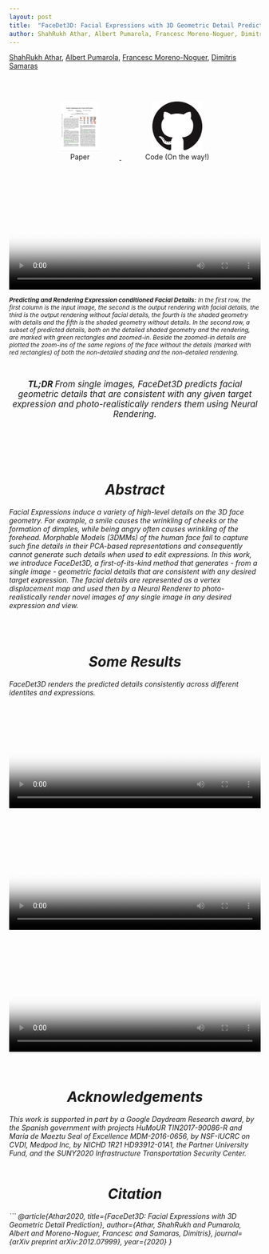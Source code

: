 ```yaml
---
layout: post
title:  "FaceDet3D: Facial Expressions with 3D Geometric Detail Prediction"
author: ShahRukh Athar, Albert Pumarola, Francesc Moreno-Noguer, Dimitris Samaras
---
```


<head>
  <title>FaceDet3D: Facial Expressions with 3D Geometric Detail Prediction</title>
</head>

<p>
<a href="http://shahrukhathar.github.io/about/" target="_blank">ShahRukh Athar</a>,
<a href="https://www.albertpumarola.com/#page" target="_blank">Albert Pumarola</a>, 
<a href="http://www.iri.upc.edu/people/fmoreno/" target="_blank">Francesc Moreno-Noguer</a>,
<a href="https://www3.cs.stonybrook.edu/~samaras/" target="_blank">Dimitris Samaras</a>
</p>
<br>
<br>
<div align="center">
  <a href="https://arxiv.org/abs/2012.07999">
    <figure style="display:inline-block;">
      <img height="100" width="78" src="/images/FaceDet3D/paper-thumb.png">
      <figcaption>Paper</figcaption>
  </figure>
  </a>
  &nbsp;
  <a href="http://shahrukhathar.github.io/2020/12/14/FaceDet3D.html">
    <figure style="display:inline-block;">
      <img height="100" width="100" src="/images/github.png">
      <figcaption>Code (On the way!)</figcaption>
    </figure>
  </a>
</div>
<br>
<br>
<div class="embed-container" style="position:relative;padding-bottom:41.56%;">
  <video  style="width:100%;height:100%;position:absolute;left:0px;top:0px;" src="/videos/FaceDet3D/007_anger.mp4" poster="/videos/FaceDet3D/007_anger_thumb.png" controls>
  This is fallback content to display for user agents that do not support the video tag.
</video>
</div>
<p style="font-size:12px"><i><b>Predicting and Rendering Expression conditioned Facial Details:</b>  In the first row, the first column is the input image, the second is the output rendering with facial details, the third is the output rendering without facial details,  the fourth is the shaded geometry with details and the fifth is the shaded geometry without details. In the second row, a subset of predicted details, both on the detailed shaded geometry and the rendering, are marked with green rectangles and zoomed-in. Beside the zoomed-in details are plotted the zoom-ins of the same regions of the face without the details (marked with red rectangles) of both the non-detailed shading and the non-detailed rendering.

<br>
<div align="center">
  <br>
  <p style="font-size:17px"><i><b>TL;DR </b> From single images, FaceDet3D predicts facial geometric details that are consistent with any given target expression and photo-realistically renders them using Neural Rendering.</i></p>
  <br>
  <br>
</div>

<br>
<div align="center">
<br>
<h1 style="text-align: center">Abstract</h1>
</div>

Facial Expressions induce a variety of high-level details on the 3D face geometry. For example, a smile causes the wrinkling of cheeks or the formation of dimples, while being angry often causes wrinkling of the forehead. Morphable Models (3DMMs) of the human face fail to capture such fine details in their PCA-based representations  and consequently cannot generate such details when  used to edit expressions. In this work, we introduce FaceDet3D, a first-of-its-kind method that generates - from a single image - geometric facial details that are consistent with any desired target expression.  The facial details are represented as a vertex displacement map and used then by a Neural Renderer to photo-realistically render novel images of any single image in any desired expression and view. 

<br>
<div align="center">
<br>
<h1 style="text-align: center">Some Results</h1>
</div>

FaceDet3D renders the predicted details consistently across different identites and expressions. 
<div class="embed-container" style="position:relative;padding-bottom:41.56%;">
 <video  style="width:100%;height:100%;position:absolute;left:0px;top:0px;" src="/videos/FaceDet3D/005_happy.mp4" poster="/videos/FaceDet3D/005_happy_thumb.png" controls>
  This is fallback content to display for user agents that do not support the video tag.
  </video>
</div>
<br>
<br>
<div class="embed-container" style="position:relative;padding-bottom:41.56%;">
  <video  style="width:100%;height:100%;position:absolute;left:0px;top:0px;" src="/videos/FaceDet3D/008_anger.mp4" poster="/videos/FaceDet3D/008_anger_thumb.png" controls>
  This is fallback content to display for user agents that do not support the video tag.
  </video>
</div>
<br>
<br>
<div class="embed-container" style="position:relative;padding-bottom:41.56%;">
  <video  style="width:100%;height:100%;position:absolute;left:0px;top:0px;" src="/videos/FaceDet3D/003_happy.mp4" poster="/videos/FaceDet3D/003_happy_thumb.png" controls>
  This is fallback content to display for user agents that do not support the video tag.
  </video>
</div>

<br>
<div align="center">
<br>
<h1 style="text-align: center">Acknowledgements</h1>
</div>
This work is supported in part by a Google Daydream Research award, by the Spanish government with  projects HuMoUR TIN2017-90086-R and María de Maeztu Seal of Excellence MDM-2016-0656, by NSF-IUCRC on CVDI, Medpod Inc, by NICHD 1R21 HD93912-01A1, the Partner University Fund, and the SUNY2020 Infrastructure Transportation Security Center. 



<br>
<div align="center">
<br>
<h1 style="text-align: center">Citation</h1>
</div>
```
@article{Athar2020,
    title={FaceDet3D: Facial Expressions with 3D Geometric Detail Prediction},
    author={Athar, ShahRukh and Pumarola, Albert and Moreno-Noguer, Francesc and Samaras, Dimitris},
    journal={arXiv preprint arXiv:2012.07999},
    year={2020}
} 

```
